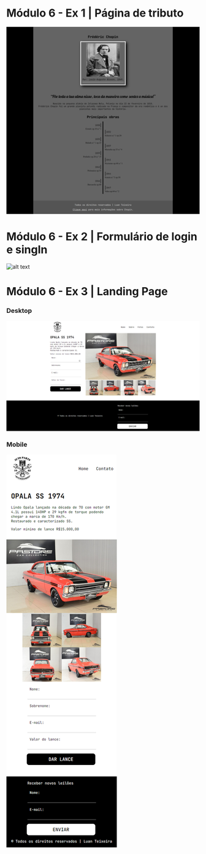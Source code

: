# Módulo 6 - Ex 1 | Página de tributo
![alt text](https://github.com/luanLTS/HTML5-CSS3/blob/master/Modulo%206/%231-Exercicio_Pagina_De_Tributo/assets/Images/demo.png)

# Módulo 6 - Ex 2 | Formulário de login e singIn
![alt text](https://github.com/luanLTS/HTML5-CSS3/blob/master/Modulo%206/%232-Exercicio_Formul%C3%A1rio_De_Pesquisa/assets/Image/demo.gif)

# Módulo 6 - Ex 3 | Landing Page
### Desktop
![alt text](https://github.com/luanLTS/HTML5-CSS3/blob/master/Modulo%206/%233-Exercicio_LandingPage/assets/Image/demo1.png)

### Mobile
![alt text](https://github.com/luanLTS/HTML5-CSS3/blob/master/Modulo%206/%233-Exercicio_LandingPage/assets/Image/demoMobile.png)
